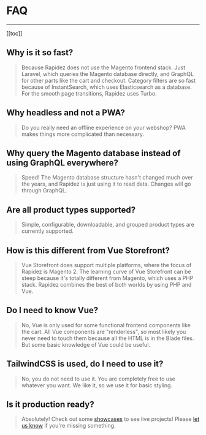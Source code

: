 # FAQ

---

[[toc]]

## Why is it so fast?

> Because Rapidez does not use the Magento frontend stack. Just Laravel, which queries the Magento database directly, and GraphQL for other parts like the cart and checkout. Category filters are so fast because of InstantSearch, which uses Elasticsearch as a database. For the smooth page transitions, Rapidez uses Turbo.

## Why headless and not a PWA?

> Do you really need an offline experience on your webshop? PWA makes things more complicated than necessary.

## Why query the Magento database instead of using GraphQL everywhere?

> Speed! The Magento database structure hasn't changed much over the years, and Rapidez is just using it to read data. Changes will go through GraphQL.

## Are all product types supported?

> Simple, configurable, downloadable, and grouped product types are currently supported.

## How is this different from Vue Storefront?

> Vue Storefront does support multiple platforms, where the focus of Rapidez is Magento 2. The learning curve of Vue Storefront can be steep because it's totally different from Magento, which uses a PHP stack. Rapidez combines the best of both worlds by using PHP and Vue.

## Do I need to know Vue?

> No, Vue is only used for some functional frontend components like the cart. All Vue components are "renderless", so most likely you never need to touch them because all the HTML is in the Blade files. But some basic knowledge of Vue could be useful.

## TailwindCSS is used, do I need to use it?

> No, you do not need to use it. You are completely free to use whatever you want. We like it, so we use it for basic styling.

## Is it production ready?

> Absolutely! Check out some [showcases](https://rapidez.io/showcases) to see live projects! Please [let us know](https://github.com/rapidez/rapidez/discussions) if you're missing something.
